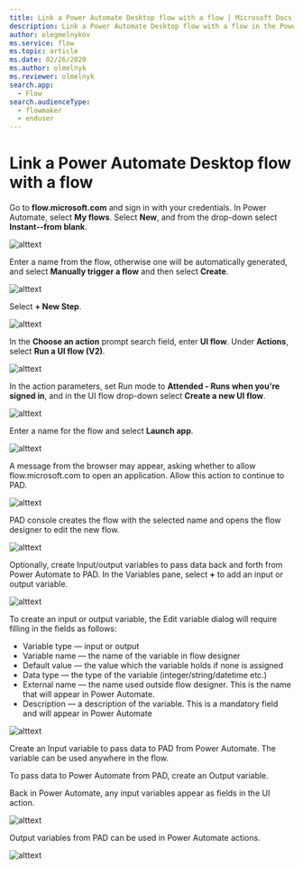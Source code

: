 ```yaml
---
title: Link a Power Automate Desktop flow with a flow | Microsoft Docs
description: Link a Power Automate Desktop flow with a flow in the Power Automate portal
author: olegmelnykov
ms.service: flow
ms.topic: article
ms.date: 02/26/2020
ms.author: olmelnyk
ms.reviewer: olmelnyk
search.app: 
  - Flow
search.audienceType: 
  - flowmaker
  - enduser
---
```


# Link a Power Automate Desktop flow with a flow

Go to **flow.microsoft.com** and sign in with your credentials. In Power Automate, select **My flows**. Select **New**, and from the drop-down select **Instant--from blank**.

![alttext](\media\imgname.png)

Enter a name from the flow, otherwise one will be automatically generated, and select **Manually trigger a flow** and then select **Create**.

![alttext](\media\imgname.png)

Select **+ New Step**.

![alttext](\media\imgname.png)

In the **Choose an action** prompt search field, enter **UI flow**. Under **Actions**, select **Run a UI flow (V2)**.

![alttext](\media\imgname.png)

In the action parameters, set Run mode to **Attended - Runs when you're signed in**, and in the UI flow drop-down select **Create a new UI flow**.

![alttext](\media\imgname.png)

Enter a name for the flow and select **Launch app**.

![alttext](\media\imgname.png)

A message from the browser may appear, asking whether to allow flow.microsoft.com to open an application. Allow this action to continue to PAD.

![alttext](\media\imgname.png)

PAD console creates the flow with the selected name and opens the flow designer to edit the new flow.

![alttext](\media\imgname.png)

Optionally, create Input/output variables to pass data back and forth from Power Automate to PAD. In the Variables pane, select **+** to add an input or output variable.

![alttext](\media\imgname.png)

To create an input or output variable, the Edit variable dialog will require filling in the fields as follows:
* Variable type — input or output
* Variable name — the name of the variable in flow designer
* Default value — the value which the variable holds if none is assigned
* Data type — the type of the variable (integer/string/datetime etc.)
* External name — the name used outside flow designer. This is the name that will appear in Power Automate.
* Description — a description of the variable. This is a mandatory field and will appear in Power Automate

![alttext](\media\imgname.png)

Create an Input variable to pass data to PAD from Power Automate. The variable can be used anywhere in the flow.

To pass data to Power Automate from PAD, create an Output variable.

Back in Power Automate, any input variables appear as fields in the UI action.

![alttext](\media\imgname.png)

Output variables from PAD can be used in Power Automate actions.

![alttext](\media\imgname.png)


